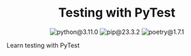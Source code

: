 <h1 align="center">Testing with PyTest</h1>
<p align="center">
  <img src="https://img.shields.io/badge/python-3.11.0-blue" alt="python@3.11.0">
  <img src="https://img.shields.io/badge/pip-23.3.2-midnightblue" alt="pip@23.3.2">
  <img src="https://img.shields.io/badge/poetry-1.7.1-mediumslateblue" alt="poetry@1.7.1">
</p>
    
<p>
  Learn testing with PyTest
</p align="left">

